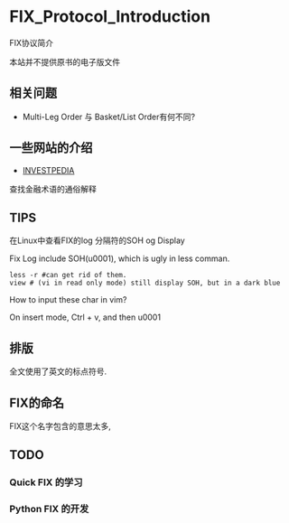 # FIX_Protocol_Introduction
FIX协议简介

本站并不提供原书的电子版文件

## 相关问题

- Multi-Leg Order 与 Basket/List Order有何不同?

## 一些网站的介绍

- [INVESTPEDIA](https://www.investopedia.com/)

查找金融术语的通俗解释

## TIPS

在Linux中查看FIX的log
分隔符的SOH
og Display

Fix Log include SOH(u0001), which is ugly in less comman.


```console
less -r #can get rid of them.
view # (vi in read only mode) still display SOH, but in a dark blue
```


How to input these char in vim?

On insert mode, Ctrl + v, and then u0001

## 排版

全文使用了英文的标点符号.

## FIX的命名

FIX这个名字包含的意思太多, 

## TODO

### Quick FIX 的学习

### Python FIX 的开发
